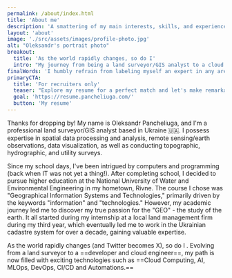 ```yaml
---
permalink: /about/index.html
title: 'About me'
description: 'A smattering of my main interests, skills, and experience.'
layout: 'about'
image: './src/assets/images/profile-photo.jpg'
alt: "Oleksandr's portrait photo"
breakout:
  title: 'As the world rapidly changes, so do I'
  intro: "My journey from being a land surveyor/GIS analyst to a cloud engineer has been rewarding and challenging. I am grateful for the experiences that have shaped my career and look forward to exploring new horizons in the ever-evolving world of technology. If you share a passion for geospatial technology, cloud computing, or any of the exciting fields I mentioned, I'd love to connect and exchange ideas. Together, let's make the most of this ever-changing technological landscape!"
finalWords: 'I humbly refrain from labeling myself an expert in any area, as I firmly believe in constant self-improvement and adaptability. I pride myself on being a quick and adaptable learner, always eager to explore new methods and techniques to enhance my skills and knowledge.'
primaryCTA:
  title: 'For recruiters only'
  teaser: "Explore my resume for a perfect match and let's make remarkable strides together. Reach out today!"
  goal: 'https://resume.pancheliuga.com/'
  button: 'My resume'
---
```


Thanks for dropping by! My name is Oleksandr Pancheliuga, and I'm a professional land surveyor/GIS analyst based in Ukraine 🇺🇦. I possess expertise in spatial data processing and analysis, remote sensing/earth observations, data visualization, as well as conducting topographic, hydrographic, and utility surveys.

Since my school days, I've been intrigued by computers and programming (back when IT was not yet a thing!). After completing school, I decided to pursue higher education at the National University of Water and Environmental Engineering in my hometown, Rivne. The course I chose was "Geographical Information Systems and Technologies," primarily driven by the keywords "information" and "technologies." However, my academic journey led me to discover my true passion for the "GEO" - the study of the earth. It all started during my internship at a local land management firm during my third year, which eventually led me to work in the Ukrainian cadastre system for over a decade, gaining valuable expertise.

As the world rapidly changes (and Twitter becomes X), so do I . Evolving from a land surveyor to a ==developer and cloud engineer==, my path is now filled with exciting technologies such as ==Cloud Computing, AI, MLOps, DevOps, CI/CD and Automations.==
